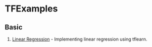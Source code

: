 # TFExamples
## Basic 
1. [Linear Regression](https://github.com/Anacoder1/TFExamples/blob/master/TensorFlow/linear_regression.py) - Implementing linear regression using tflearn.
